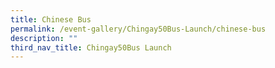 ```yaml
---
title: Chinese Bus
permalink: /event-gallery/Chingay50Bus-Launch/chinese-bus
description: ""
third_nav_title: Chingay50Bus Launch
---
```

